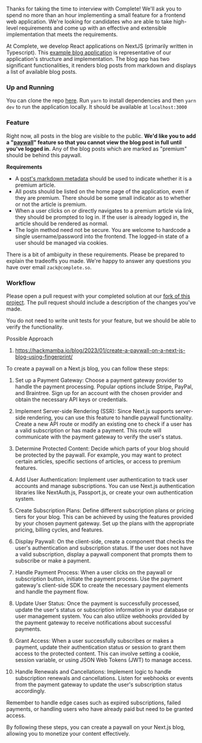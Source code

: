Thanks for taking the time to interview with Complete! We'll ask you to spend no more than an hour implementing a small feature for a frontend web application. We're looking for candidates who are able to take high-level requirements and come up with an effective and extensible implementation that meets the requirements.

At Complete, we develop React applications on NextJS (primarily written in Typescript). This [example blog application](https://github.com/polar-bear-labs/blog) is representative of our application's structure and implementation. The blog app has two significant functionalities, it renders blog posts from markdown and displays a list of available blog posts.

### Up and Running

You can clone the repo [here](https://github.com/complete-labs/blog). Run `yarn` to install dependencies and then `yarn dev` to run the application locally. It should be available at `localhost:3000`

### Feature

Right now, all posts in the blog are visible to the public. **We'd like you to add a "[paywall](https://en.wikipedia.org/wiki/Paywall)" feature so that you cannot view the blog post in full until you've logged in.** Any of the blog posts which are marked as "premium" should be behind this paywall.

**Requirements**

- A [post's markdown metadata](https://github.com/polar-bear-labs/next.js/blob/canary/examples/blog-starter-typescript/_posts/preview.md?plain=1#L2) should be used to indicate whether it is a premium article.
- All posts should be listed on the home page of the application, even if they are premium. There should be some small indicator as to whether or not the article is premium.
- When a user clicks on or directly navigates to a premium article via link, they should be prompted to log in. If the user is already logged in, the article should be rendered as normal.
- The login method need not be secure. You are welcome to hardcode a single username/password into the frontend. The logged-in state of a user should be managed via cookies.

There is a bit of ambiguity in these requirements. Please be prepared to explain the tradeoffs you made. We're happy to answer any questions you have over email `zack@complete.so`.

### Workflow

Please open a pull request with your completed solution at our [fork of this project](https://github.com/polar-bear-labs/blog). The pull request should include a description of the changes you've made.

You do not need to write unit tests for your feature, but we should be able to verify the functionality.

Possible Approach

1. https://hackmamba.io/blog/2023/01/create-a-paywall-on-a-next-js-blog-using-fingerprint/

<!-- chatgpt -->

To create a paywall on a Next.js blog, you can follow these steps:

1. Set up a Payment Gateway: Choose a payment gateway provider to handle the payment processing. Popular options include Stripe, PayPal, and Braintree. Sign up for an account with the chosen provider and obtain the necessary API keys or credentials.

2. Implement Server-side Rendering (SSR): Since Next.js supports server-side rendering, you can use this feature to handle paywall functionality. Create a new API route or modify an existing one to check if a user has a valid subscription or has made a payment. This route will communicate with the payment gateway to verify the user's status.

3. Determine Protected Content: Decide which parts of your blog should be protected by the paywall. For example, you may want to protect certain articles, specific sections of articles, or access to premium features.

4. Add User Authentication: Implement user authentication to track user accounts and manage subscriptions. You can use Next.js authentication libraries like NextAuth.js, Passport.js, or create your own authentication system.

5. Create Subscription Plans: Define different subscription plans or pricing tiers for your blog. This can be achieved by using the features provided by your chosen payment gateway. Set up the plans with the appropriate pricing, billing cycles, and features.

6. Display Paywall: On the client-side, create a component that checks the user's authentication and subscription status. If the user does not have a valid subscription, display a paywall component that prompts them to subscribe or make a payment.

7. Handle Payment Process: When a user clicks on the paywall or subscription button, initiate the payment process. Use the payment gateway's client-side SDK to create the necessary payment elements and handle the payment flow.

8. Update User Status: Once the payment is successfully processed, update the user's status or subscription information in your database or user management system. You can also utilize webhooks provided by the payment gateway to receive notifications about successful payments.

9. Grant Access: When a user successfully subscribes or makes a payment, update their authentication status or session to grant them access to the protected content. This can involve setting a cookie, session variable, or using JSON Web Tokens (JWT) to manage access.

10. Handle Renewals and Cancellations: Implement logic to handle subscription renewals and cancellations. Listen for webhooks or events from the payment gateway to update the user's subscription status accordingly.

Remember to handle edge cases such as expired subscriptions, failed payments, or handling users who have already paid but need to be granted access.

By following these steps, you can create a paywall on your Next.js blog, allowing you to monetize your content effectively.
